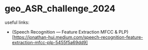 # geo_ASR_challenge_2024

useful links:
- (Speech Recognition — Feature Extraction MFCC & PLP)[https://jonathan-hui.medium.com/speech-recognition-feature-extraction-mfcc-plp-5455f5a69dd9]
